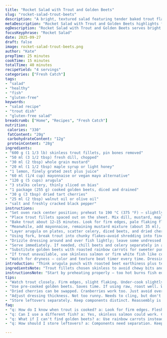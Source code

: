 ```yaml
---
title: "Rocket Salad with Trout and Golden Beets"
slug: "rocket-salad-trout-beets"
description: "A bright, textured salad featuring tender baked trout flaked over peppery arugula and earthy golden beets. Tangy mustard-honey dressing with fresh dill and lemon zest cuts through richness. Crunchy celery and tart dried cherries add contrast. Clean, nut-free, dairy- and gluten-free dish relying on simple ingredients and correct timing to bring flavors and textures to life."
metaDescription: "Rocket Salad with Trout and Golden Beets highlights fresh ingredients, a tangy dressing, and the best textures for a stunning salad experience."
ogDescription: "Rocket Salad with Trout and Golden Beets serves bright flavors and earthy textures while pairing flaky fish with crunchy greens and aromatic dressing."
focusKeyphrase: "Rocket Salad"
date: 2025-09-27
draft: false
image: rocket-salad-trout-beets.png
author: "Kate"
prepTime: 25 minutes
cookTime: 15 minutes
totalTime: 40 minutes
recipeYield: "4 servings"
categories: ["Fresh Catch"]
tags:
- "salad"
- "healthy"
- "fish"
- "gluten-free"
keywords:
- "salad recipe"
- "trout dish"
- "gluten-free salad"
breadcrumb: ["Home", "Recipes", "Fresh Catch"]
nutrition: 
 calories: "330"
 fatContent: "20g"
 carbohydrateContent: "12g"
 proteinContent: "28g"
ingredients:
- "600 g (1 1/3 lb) skinless trout fillets, pin bones removed"
- "50 ml (3 1/2 tbsp) fresh dill, chopped"
- "30 ml (2 tbsp) whole grain mustard"
- "20 ml (1 1/2 tbsp) maple syrup or light honey"
- "1 lemon, finely grated zest plus juice"
- "60 ml (1/4 cup) mayonnaise or vegan mayo alternative"
- "120 g (5 cups) arugula"
- "3 stalks celery, thinly sliced on bias"
- "1 package (255 g) cooked golden beets, diced and drained"
- "30 g (3 tbsp) dried tart cherries"
- "25 ml (2 tbsp) walnut oil or olive oil"
- "salt and freshly cracked black pepper"
instructions:
- "Set oven rack center position; preheat to 190 °C (375 °F) – slightly lower heat to avoid drying trout. Line baking sheet with parchment or silicone mat for easy cleanup and even cooking."
- "Place trout fillets spaced out on the sheet. Mix dill, mustard, maple syrup, lemon zest, and juice in small bowl. Season with salt and pepper. Use 25 ml (about 1 1/2 tbsp) of this mix to generously coat trout surface – little drip is normal but don’t drown it."
- "Bake trout about 12–15 minutes. Look for firm edges, pale flaking flesh starting away from center; slight translucency around thick parts indicates done-ness without drying. Remove from oven, set aside 5 minutes allowing carryover cooking."
- "Meanwhile, add mayonnaise, remaining mustard mixture (about 35 ml), and walnut or olive oil into same bowl. Whisk for uniform dressing. Adjust salt and pepper. Should be smooth but thick enough to cling to greens."
- "Layer arugula on plates, scatter celery, diced beets, and dried cherries evenly. Avoid overdressing greens now to prevent limpness."
- "Using fork, break trout into chunky flakes—avoid shredding into fine bits; texture matters here. Distribute over salad."
- "Drizzle dressing around and over fish lightly; leave some undressed spots so salad keeps crisp bite."
- "Serve immediately. If needed, chill beets and celery separately in advance to maintain vibrancy."
- "Substitute golden beets with roasted rainbow carrots for sweeter punch or drop cherries for toasted pine nuts if wanting crunch but nut sensitivity not an issue."
- "If trout unavailable, use skinless salmon or firm white fish like cod; adjust bake time down slightly as thicker pieces cook unevenly."
- "Watch for dryness – color and texture beat timer every time. Dressing leftovers keep a day refrigerated but do not reuse on salad once dressed."
introduction: "Think arugula punch with roasted beet earthiness plus tender flaky fish. Trout needs gentle handling – not overcooked, not raw in middle. Mustard mix brings acidity and subtle sweetness; dill adds that fresh green lift. Celery for crunch, tart dried cherries for bite. Balance is key. Hold the nuts to keep it safe, swap to oil that suits pantry. Watch fish carefully: opaque edges, still moist core. Flake gently or you lose the mouthfeel. Serve quick. Dressing thick enough to stick, not drown. This salad plays with texture and layers of flavor – simple component harmony. No fussy steps but timing and seasoning can make or break."
ingredientsNote: "Trout fillets chosen skinless to avoid chewy bits and simplify cooking. Fresh dill essential for herbal brightness; dried herbs lack punch here. Golden beets pre-cooked shorten time and keep sweetness. If raw, roast wrapped in foil for 45 minutes at 180 °C (350 °F) until tender. Mayonnaise thickens dressing; vegan mayo swap works fine, though flavor mellow. Use fresh lemon zest for aromatic oils, don't skip. Celery sliced on bias keeps delicate crunch, thin slices but not paper-thin. Dried cherries provide tart contrast; cranberries substitute well in a pinch; walnuts add texture if nuts allowed. Maple syrup softens sharp mustard; honey or agave can work. Season dressing gradually to avoid bitterness. Olive oil intensity varies with brand; neutral oil ok but walnut oil adds subtle nuttiness and complexity."
instructionsNote: "Start by preheating properly – too hot burns fish edges, too cool bleeds moisture out. Oil or liners help fish release smoothly from sheet. Coat evenly with mustard mixture for caramelization and flavor infusion. Oven baking relies on visual doneness. When flaky parts separate slightly but center still moist and firm, pull it out. Resting fish lets juices redistribute, prevents drying. Folding in mayo last keeps dressing texture velvety and easier to spread. Toss greens lightly or assemble plate base first, layering ingredients to preserve individual textures. Breaking trout with fork instead of chopping keeps bite size irregular and layered mouthfeel. Drizzle dressing strategically – too much wets arugula down. Serve immediately for contrast of warm fish and cool veg. For leftovers: keep components separate, assemble fresh."
tips:
- "Watch trout closely. Firm edges, slight flaking. Under-cook slightly. Rest it for juices to settle. Avoid dryness. Bright herb-based dressing can cut through richness."
- "Use pre-cooked golden beets. Saves time. If using raw, roast well. Wrap tightly. Tenacity is key, 45 minutes at 180 °C. Check tenderness. Toss greens lightly."
- "Dried cherries can be swapped. Cranberries work too. Just avoid overly sweet picks, add tartness. Texture matters. Celery sliced on bias for visual and bite."
- "Adjust dressing thickness. Not too runny. Needs to cling, but don't drown greens. Heavy dressing wilts faster. Coat trout well for flavor infusion."
- "Store leftovers separately. Keep components distinct. Reassembly is crucial. Crisp greens, flaky fish, vibrant beets. Perfect balance gone if mixed too soon."
faq:
- "q: How do I know when trout is cooked? a: Look for firm edges. Flesh should flake but not too dry. Translucent bits indicate it's time to pull it out."
- "q: Can I use a different fish? a: Yes, skinless salmon could work. Cod is an option too. Adjust cooking time, especially for thicker fillets."
- "q: What if I can't find golden beets? a: Use rainbow carrots instead. Sweeter flavor, similar texture. Roast well, adds different color to salad."
- "q: How should I store leftovers? a: Components need separation. Keep greens cool in fridge. Fish can stay covered. Assemble fresh when ready to eat."

---
```

